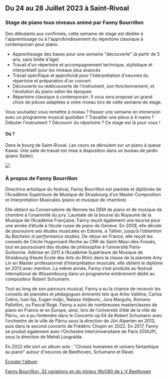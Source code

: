 ## Du 24 au 28 Juillet 2023 à Saint-Rivoal

### Stage de piano tous niveaux animé par Fanny Bourrillon

Des débutants aux confirmés, cette semaine de stage est dédiée à l'apprentissage ou à l'approfondissement du répertoire classique à contemporain pour piano. 

* Apprentissage des bases pour une semaine "découverte" (à partir de 5 ans, sans limite d'âge)
* Travail d'un répertoire et accompagnement technique, stylistique et interprétatif pour les niveaux plus avancés
* Travail spécifique et approfondi pour l'interprétation d'oeuvres du répertoire et préparation d'un concert
* Découverte ou redécouverte de l'instrument, son fonctionnement, et l'évolution du piano selon les époques
* Répertoire classique à contemporain. Il vous sera proposé un grand choix de pièces adaptées à votre niveau lors de cette semaine de stage.

Vous souhaitez vous remettre à niveau ? Passer une semaine en immersion avec un programme musical quotidien ? Travailler une pièce à 4 mains ? Débuter l'instrument ? Découvrir du répertoire ? Ce stage est là pour vous ! 

#### Où ? 

Dans le bourg de Saint-Rivoal. Les cours se déroulent sur un piano à queue Kawai. Une salle de travail est mise à disposition dans un bureau de jardin (piano Seiler). 

![](/img/kawai.jpeg)

### À propos de Fanny Bourrillon

Directrice artistique du festival, Fanny Bourrillon est pianiste et diplômée de l'Académie Supérieure de Musique de Strasbourg d'un Master Composition et Interprétation Musicales (piano et musique de chambre). 

Elle obtient au Conservatoire de Rennes les DEM de piano et de musique de chambre à l’unanimité du jury. Lauréate de la bourse du Royaume de la Musique de l’Académie Française, Fanny reçoit également une bourse pour une année d’étude à l’école russe de piano de Genève.  En 2008, elle décide de poursuivre ses études musicales en Estonie, à Tallinn, jusqu’à l’obtention du *Bachelor in performance studies*. De retour en France, elle reçoit les conseils de Cécile Hugonnard-Roche au CRR de Saint-Maur-des-Fossés, tout en poursuivant des études de philosophie à l’université Paris-Sorbonne. Admise en 2011 à l’Académie Supérieure de Musique de Strasbourg (Haute École des Arts du Rhin) dans la classe de la pianiste Amy Lin en Master professionnel d’interprétation musicale, elle obtient le diplôme en 2013 avec mention. La même année, Fanny s’est produite au festival international de Wissembourg dans un programme entièrement dédié au compositeur Robert Schumann.

Tout au long de son parcours musical, Fanny a eu la chance de recevoir les conseils de pianistes et pédagogues éminents tels que Arbo Valdma, Carlos Cebro, Ivari Ilja, Eugen Indjic, Natasa Veljkovic, Jura Margulis, Romano Pallottini, ou Pascal Rogé. Fanny a suivi de nombreuses masterclasses de piano en France et en Europe, ainsi, lors de l’université d’été de la ville de Pärnu, on a pu l’entendre dans le Concerto op.54 de Robert Schumann avec l’orchestre de la ville de Pärnu sous la direction de Jüri Alperten en 2013, puis dans le second concerto de Frédéric Chopin en 2022. En 2017, Fanny se produit également avec l’Orchestre InterUniversitaire de Paris (OSIUP), sous la direction de Mehdi Lougraïda. 

En 2022 elle sort un album solo : "Choses humaines et univers fantastique au piano" autour d'oeuvres de Beethoven, Schumann et Ravel. 

[Écouter l'album](https://www.youtube.com/playlist?list=OLAK5uy_k_ARMTItrku0h3CKtOrCPuRJox2GPz_DE)

[Fanny Bourrillon, 32 variations en do mineur WoO80  de L-V Beethoven](https://www.youtube.com/watch?v=A7jUdk0wv90)
